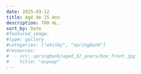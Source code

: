 ```yaml
---
date: 2025-03-12
title: Agé de 15 Ans
description: 700 mL.
sort_by: Date
#featured_image: 
#type: gallery
#categories: ["whisky", "springbank"]
#resources:
#  - src: springbank/aged_32_years/box_front.jpg
#    title: "anyway"
---
```

